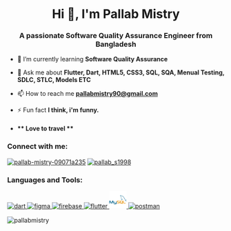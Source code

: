 <h1 align="center">Hi 👋, I'm Pallab Mistry</h1>
<h3 align="center">A passionate Software Quality Assurance Engineer from Bangladesh</h3>

- 🌱 I’m currently learning **Software Quality Assurance**

- 💬 Ask me about **Flutter, Dart, HTML5, CSS3, SQL, SQA, Menual Testing, SDLC, STLC, Models ETC**

- 📫 How to reach me **pallabmistry90@gmail.com**

- ⚡ Fun fact **I think, i'm funny.**
  
-   <h4 align="meddle">** Love to travel **</h4>

<h3 align="left">Connect with me:</h3>
<p align="left">
<a href="https://linkedin.com/in/thepallabmistry" target="blank"><img align="center" src="https://raw.githubusercontent.com/rahuldkjain/github-profile-readme-generator/master/src/images/icons/Social/linked-in-alt.svg" alt="pallab-mistry-09071a235" height="30" width="40" /></a>   <a href="https://instagram.com/pallab_s1998" target="blank"><img align="center" src="https://raw.githubusercontent.com/rahuldkjain/github-profile-readme-generator/master/src/images/icons/Social/instagram.svg" alt="pallab_s1998" height="30" width="40" /></a>
</p>

<h3 align="left">Languages and Tools:</h3>
<p align="left"> <a href="https://dart.dev" target="_blank" rel="noreferrer"> <img src="https://www.vectorlogo.zone/logos/dartlang/dartlang-icon.svg" alt="dart" width="40" height="40"/> </a> <a href="https://www.figma.com/" target="_blank" rel="noreferrer"> <img src="https://www.vectorlogo.zone/logos/figma/figma-icon.svg" alt="figma" width="40" height="40"/> </a> <a href="https://firebase.google.com/" target="_blank" rel="noreferrer"> <img src="https://www.vectorlogo.zone/logos/firebase/firebase-icon.svg" alt="firebase" width="40" height="40"/> </a> <a href="https://flutter.dev" target="_blank" rel="noreferrer"> <img src="https://www.vectorlogo.zone/logos/flutterio/flutterio-icon.svg" alt="flutter" width="40" height="40"/> </a> <a href="https://www.mysql.com/" target="_blank" rel="noreferrer"> <img src="https://raw.githubusercontent.com/devicons/devicon/master/icons/mysql/mysql-original-wordmark.svg" alt="mysql" width="40" height="40"/> </a> <a href="https://postman.com" target="_blank" rel="noreferrer"> <img src="https://www.vectorlogo.zone/logos/getpostman/getpostman-icon.svg" alt="postman" width="40" height="40"/> </a> </p>

<p><img align="center" src="https://github-readme-stats.vercel.app/api/top-langs?username=pallabmistry&show_icons=true&locale=en&layout=compact" alt="pallabmistry" /></p>

